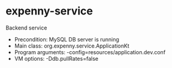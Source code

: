 # expenny-service
Backend service

* Precondition: MySQL DB server is running
* Main class: org.expenny.service.ApplicationKt
* Program arguments: -config=resources/application.dev.conf
* VM options: -Ddb.pullRates=false
